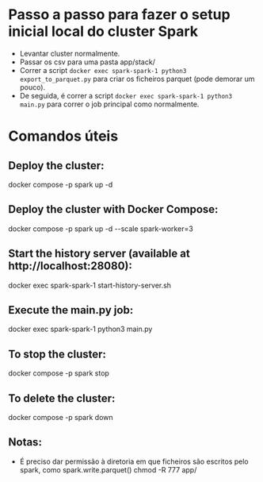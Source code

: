 # Passo a passo para fazer o setup inicial local do cluster Spark

- Levantar cluster normalmente.
- Passar os csv para uma pasta app/stack/
- Correr a script `docker exec spark-spark-1 python3 export_to_parquet.py` para criar os ficheiros parquet (pode demorar um pouco).
- De seguida, é correr a script `docker exec spark-spark-1 python3 main.py` para correr o job principal como normalmente.

# Comandos úteis

## Deploy the cluster:
docker compose -p spark up -d

## Deploy the cluster with Docker Compose:
docker compose -p spark up -d --scale spark-worker=3

## Start the history server (available at http://localhost:28080):
docker exec spark-spark-1 start-history-server.sh

## Execute the main.py job:
docker exec spark-spark-1 python3 main.py

## To stop the cluster:
docker compose -p spark stop

## To delete the cluster:
docker compose -p spark down

## Notas:
- É preciso dar permissão à diretoria em que ficheiros são escritos pelo spark, como spark.write.parquet()
chmod -R 777 app/
